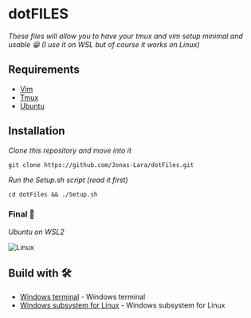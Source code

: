 # dotFILES

_These files will allow you to have your tmux and vim setup minimal and usable 😁 (I use it on WSL but of course it works on Linux)_

## Requirements

* [Vim](https://www.vim.org/)
* [Tmux](https://github.com/tmux/tmux/wiki)
* [Ubuntu](https://ubuntu.com/)

## Installation 

_Clone this repository and move into it_

```
git clone https://github.com/Jonas-Lara/dotFiles.git
```

_Run the Setup.sh script (read it first)_

```
cd dotFiles && ./Setup.sh
```

### Final 🚀

_Ubuntu on WSL2_

<img src=/Sources/WSL.png alt="Linux"/>

## Build with 🛠️

* [Windows terminal](https://docs.microsoft.com/en-us/windows/terminal/) - Windows terminal
* [Windows subsystem for Linux](https://docs.microsoft.com/es-mx/windows/wsl/) - Windows subsystem for Linux

